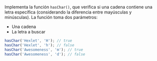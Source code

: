 
Implementa la función `hasChar()`, que verifica si una cadena contiene una letra específica (considerando la diferencia entre mayúsculas y minúsculas). La función toma dos parámetros:

* Una cadena
* La letra a buscar

```javascript
hasChar('Hexlet', 'H'); // true
hasChar('Hexlet', 'h'); // false
hasChar('Awesomeness', 'm'); // true
hasChar('Awesomeness', 'd'); // false
```
